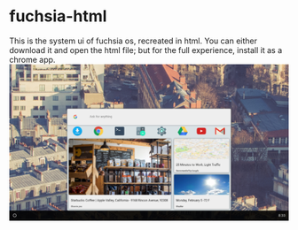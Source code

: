 # fuchsia-html
This is the system ui of fuchsia os, recreated in html.  You can either download it and open the html file; but for the full experience, install it as a chrome app.
[![](unit.png)](unit.png "image")
